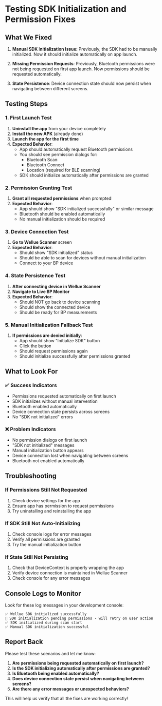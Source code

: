 # Testing SDK Initialization and Permission Fixes

## What We Fixed

1. **Manual SDK Initialization Issue**: Previously, the SDK had to be manually initialized. Now it should initialize automatically on app launch.

2. **Missing Permission Requests**: Previously, Bluetooth permissions were not being requested on first app launch. Now permissions should be requested automatically.

3. **State Persistence**: Device connection state should now persist when navigating between different screens.

## Testing Steps

### 1. First Launch Test
1. **Uninstall the app** from your device completely
2. **Install the new APK** (already done)
3. **Launch the app for the first time**
4. **Expected Behavior**: 
   - App should automatically request Bluetooth permissions
   - You should see permission dialogs for:
     - Bluetooth Scan
     - Bluetooth Connect  
     - Location (required for BLE scanning)
   - SDK should initialize automatically after permissions are granted

### 2. Permission Granting Test
1. **Grant all requested permissions** when prompted
2. **Expected Behavior**:
   - App should show "SDK initialized successfully" or similar message
   - Bluetooth should be enabled automatically
   - No manual initialization should be required

### 3. Device Connection Test
1. **Go to Wellue Scanner** screen
2. **Expected Behavior**:
   - Should show "SDK initialized" status
   - Should be able to scan for devices without manual initialization
   - Connect to your BP device

### 4. State Persistence Test
1. **After connecting device in Wellue Scanner**
2. **Navigate to Live BP Monitor**
3. **Expected Behavior**:
   - Should NOT go back to device scanning
   - Should show the connected device
   - Should be ready for BP measurements

### 5. Manual Initialization Fallback Test
1. **If permissions are denied initially**:
   - App should show "Initialize SDK" button
   - Click the button
   - Should request permissions again
   - Should initialize successfully after permissions granted

## What to Look For

### ✅ Success Indicators
- Permissions requested automatically on first launch
- SDK initializes without manual intervention
- Bluetooth enabled automatically
- Device connection state persists across screens
- No "SDK not initialized" errors

### ❌ Problem Indicators
- No permission dialogs on first launch
- "SDK not initialized" messages
- Manual initialization button appears
- Device connection lost when navigating between screens
- Bluetooth not enabled automatically

## Troubleshooting

### If Permissions Still Not Requested
1. Check device settings for the app
2. Ensure app has permission to request permissions
3. Try uninstalling and reinstalling the app

### If SDK Still Not Auto-Initializing
1. Check console logs for error messages
2. Verify all permissions are granted
3. Try the manual initialization button

### If State Still Not Persisting
1. Check that DeviceContext is properly wrapping the app
2. Verify device connection is maintained in Wellue Scanner
3. Check console for any error messages

## Console Logs to Monitor

Look for these log messages in your development console:

```
✅ Wellue SDK initialized successfully
🔄 SDK initialization pending permissions - will retry on user action
✅ SDK initialized during scan start
✅ Manual SDK initialization successful
```

## Report Back

Please test these scenarios and let me know:

1. **Are permissions being requested automatically on first launch?**
2. **Is the SDK initializing automatically after permissions are granted?**
3. **Is Bluetooth being enabled automatically?**
4. **Does device connection state persist when navigating between screens?**
5. **Are there any error messages or unexpected behaviors?**

This will help us verify that all the fixes are working correctly!
